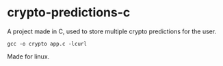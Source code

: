 # crypto-predictions-c
A project made in C, used to store multiple crypto predictions for the user.
````
gcc -o crypto app.c -lcurl
````
Made for linux.